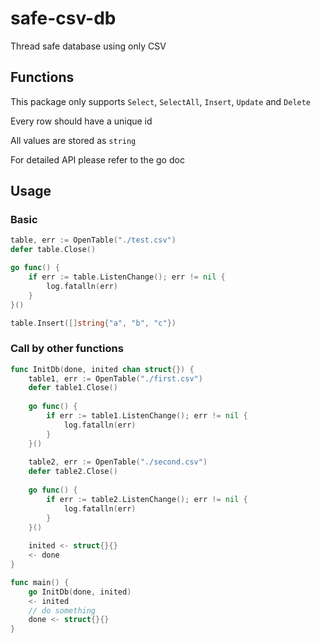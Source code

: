 # safe-csv-db

Thread safe database using only CSV

## Functions

This package only supports `Select`, `SelectAll`, `Insert`, `Update` and `Delete`

Every row should have a unique id

All values are stored as `string`

For detailed API please refer to the go doc

## Usage

### Basic

```go
table, err := OpenTable("./test.csv")
defer table.Close()

go func() {
    if err := table.ListenChange(); err != nil {
        log.fatalln(err)
    }
}()

table.Insert([]string{"a", "b", "c"})
```

### Call by other functions

```go
func InitDb(done, inited chan struct{}) {
    table1, err := OpenTable("./first.csv")
    defer table1.Close()
    
    go func() {
        if err := table1.ListenChange(); err != nil {
            log.fatalln(err)
        }
    }()
    
    table2, err := OpenTable("./second.csv")
    defer table2.Close()
    
    go func() {
        if err := table2.ListenChange(); err != nil {
            log.fatalln(err)
        }
    }()
	
    inited <- struct{}{}
    <- done
}

func main() {
    go InitDb(done, inited)
    <- inited
    // do something
    done <- struct{}{}
}
```
